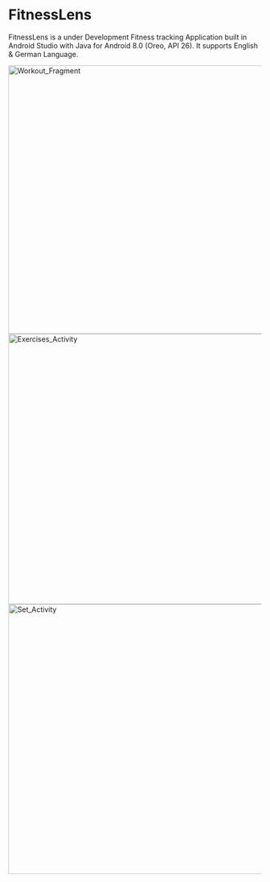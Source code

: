 # FitnessLens

FitnessLens is a under Development Fitness tracking Application built in Android Studio with Java for Android 8.0 (Oreo, API 26). It supports English & German Language.

<img width="534" alt="Workout_Fragment" src="https://user-images.githubusercontent.com/97851328/193058539-a9c98b09-3194-411b-b2a4-371613854ef3.png">
<img width="538" alt="Exercises_Activity" src="https://user-images.githubusercontent.com/97851328/193058562-06d768d7-1a7e-4ad9-b3d8-63d5bb7e2a8e.png">
<img width="537" alt="Set_Activity" src="https://user-images.githubusercontent.com/97851328/193058582-43406818-6e71-4037-b22b-be2ecf9262f7.png">
